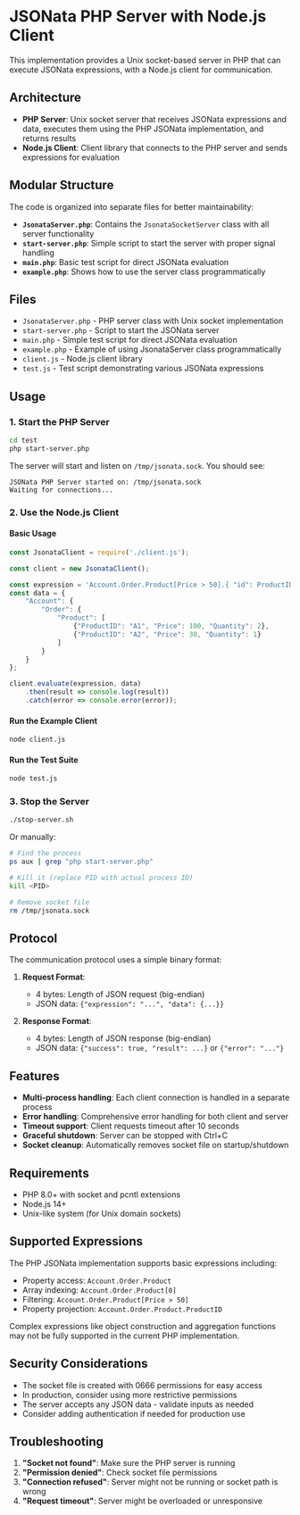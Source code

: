 # JSONata PHP Server with Node.js Client

This implementation provides a Unix socket-based server in PHP that can execute JSONata expressions, with a Node.js client for communication.

## Architecture

- **PHP Server**: Unix socket server that receives JSONata expressions and data, executes them using the PHP JSONata implementation, and returns results
- **Node.js Client**: Client library that connects to the PHP server and sends expressions for evaluation

## Modular Structure

The code is organized into separate files for better maintainability:

- **`JsonataServer.php`**: Contains the `JsonataSocketServer` class with all server functionality
- **`start-server.php`**: Simple script to start the server with proper signal handling
- **`main.php`**: Basic test script for direct JSONata evaluation
- **`example.php`**: Shows how to use the server class programmatically

## Files

- `JsonataServer.php` - PHP server class with Unix socket implementation
- `start-server.php` - Script to start the JSONata server
- `main.php` - Simple test script for direct JSONata evaluation
- `example.php` - Example of using JsonataServer class programmatically
- `client.js` - Node.js client library
- `test.js` - Test script demonstrating various JSONata expressions

## Usage

### 1. Start the PHP Server

```bash
cd test
php start-server.php
```

The server will start and listen on `/tmp/jsonata.sock`. You should see:
```
JSONata PHP Server started on: /tmp/jsonata.sock
Waiting for connections...
```

### 2. Use the Node.js Client

#### Basic Usage

```javascript
const JsonataClient = require('./client.js');

const client = new JsonataClient();

const expression = 'Account.Order.Product[Price > 50].{ "id": ProductID, "total": Price * Quantity }';
const data = {
    "Account": {
        "Order": {
            "Product": [
                {"ProductID": "A1", "Price": 100, "Quantity": 2},
                {"ProductID": "A2", "Price": 30, "Quantity": 1}
            ]
        }
    }
};

client.evaluate(expression, data)
    .then(result => console.log(result))
    .catch(error => console.error(error));
```

#### Run the Example Client

```bash
node client.js
```

#### Run the Test Suite

```bash
node test.js
```

### 3. Stop the Server

```bash
./stop-server.sh
```

Or manually:
```bash
# Find the process
ps aux | grep "php start-server.php"

# Kill it (replace PID with actual process ID)
kill <PID>

# Remove socket file
rm /tmp/jsonata.sock
```

## Protocol

The communication protocol uses a simple binary format:

1. **Request Format**:
   - 4 bytes: Length of JSON request (big-endian)
   - JSON data: `{"expression": "...", "data": {...}}`

2. **Response Format**:
   - 4 bytes: Length of JSON response (big-endian)
   - JSON data: `{"success": true, "result": ...}` or `{"error": "..."}`

## Features

- **Multi-process handling**: Each client connection is handled in a separate process
- **Error handling**: Comprehensive error handling for both client and server
- **Timeout support**: Client requests timeout after 10 seconds
- **Graceful shutdown**: Server can be stopped with Ctrl+C
- **Socket cleanup**: Automatically removes socket file on startup/shutdown

## Requirements

- PHP 8.0+ with socket and pcntl extensions
- Node.js 14+
- Unix-like system (for Unix domain sockets)

## Supported Expressions

The PHP JSONata implementation supports basic expressions including:
- Property access: `Account.Order.Product`
- Array indexing: `Account.Order.Product[0]`
- Filtering: `Account.Order.Product[Price > 50]`
- Property projection: `Account.Order.Product.ProductID`

Complex expressions like object construction and aggregation functions may not be fully supported in the current PHP implementation.

## Security Considerations

- The socket file is created with 0666 permissions for easy access
- In production, consider using more restrictive permissions
- The server accepts any JSON data - validate inputs as needed
- Consider adding authentication if needed for production use

## Troubleshooting

1. **"Socket not found"**: Make sure the PHP server is running
2. **"Permission denied"**: Check socket file permissions
3. **"Connection refused"**: Server might not be running or socket path is wrong
4. **"Request timeout"**: Server might be overloaded or unresponsive
